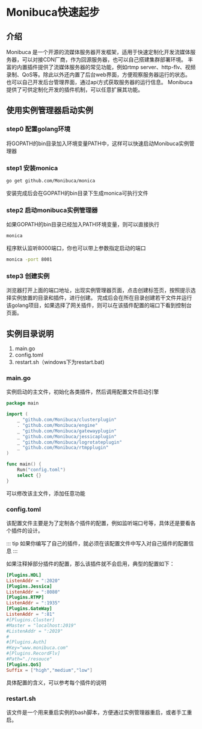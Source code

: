 # Monibuca快速起步
## 介绍
Monibuca 是一个开源的流媒体服务器开发框架，适用于快速定制化开发流媒体服务器，可以对接CDN厂商，作为回源服务器，也可以自己搭建集群部署环境。
丰富的内置插件提供了流媒体服务器的常见功能，例如rtmp server、http-flv、视频录制、QoS等。除此以外还内置了后台web界面，方便观察服务器运行的状态。
也可以自己开发后台管理界面，通过api方式获取服务器的运行信息。
Monibuca 提供了可供定制化开发的插件机制，可以任意扩展其功能。

## 使用实例管理器启动实例

### step0 配置golang环境

将GOPATH的bin目录加入环境变量PATH中，这样可以快速启动Monibuca实例管理器

### step1 安装monica
```bash
go get github.com/Monibuca/monica
```
安装完成后会在GOPATH的bin目录下生成monica可执行文件

### step2 启动monibuca实例管理器
如果GOPATH的bin目录已经加入PATH环境变量，则可以直接执行
```bash
monica
```
程序默认监听8000端口，你也可以带上参数指定启动的端口
```bash
monica -port 8001
```
### step3 创建实例
浏览器打开上面的端口地址，出现实例管理器页面，点击创建标签页，按照提示选择实例放置的目录和插件，进行创建。
完成后会在所在目录创建若干文件并运行该golang项目，如果选择了网关插件，则可以在该插件配置的端口下看到控制台页面。

## 实例目录说明

1. main.go
2. config.toml
3. restart.sh（windows下为restart.bat)

### main.go
实例启动的主文件，初始化各类插件，然后调用配置文件启动引擎
```go
package main

import (
	_ "github.com/Monibuca/clusterplugin"
	. "github.com/Monibuca/engine"
	_ "github.com/Monibuca/gatewayplugin"
	_ "github.com/Monibuca/jessicaplugin"
	_ "github.com/Monibuca/logrotateplugin"
	_ "github.com/Monibuca/rtmpplugin"
)

func main() {
	Run("config.toml")
	select {}
}
```
可以修改该主文件，添加任意功能

### config.toml

该配置文件主要是为了定制各个插件的配置，例如监听端口号等，具体还是要看各个插件的设计。

::: tip
如果你编写了自己的插件，就必须在该配置文件中写入对自己插件的配置信息
:::

如果注释掉部分插件的配置，那么该插件就不会启用，典型的配置如下：
```toml
[Plugins.HDL]
ListenAddr = ":2020"
[Plugins.Jessica]
ListenAddr = ":8080"
[Plugins.RTMP]
ListenAddr = ":1935"
[Plugins.GateWay]
ListenAddr = ":81"
#[Plugins.Cluster]
#Master = "localhost:2019"
#ListenAddr = ":2019"
#
#[Plugins.Auth]
#Key="www.monibuca.com"
#[Plugins.RecordFlv]
#Path="./resouce"
[Plugins.QoS]
Suffix = ["high","medium","low"]
```
具体配置的含义，可以参考每个插件的说明

### restart.sh
该文件是一个用来重启实例的bash脚本，方便通过实例管理器重启，或者手工重启。